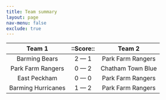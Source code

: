 ```yaml
---
title: Team summary
layout: page
nav-menu: false
exclude: true
---
```




|       Team 1       |  ::Score::  |      Team 2       |
|:------------------:|:-----------:|:-----------------:|
|   Barming Bears    | 2 &mdash; 1 | Park Farm Rangers |
| Park Farm Rangers  | 0 &mdash; 2 | Chatham Town Blue |
|    East Peckham    | 0 &mdash; 0 | Park Farm Rangers |
| Barming Hurricanes | 1 &mdash; 2 | Park Farm Rangers |

 <br /><br /><br />